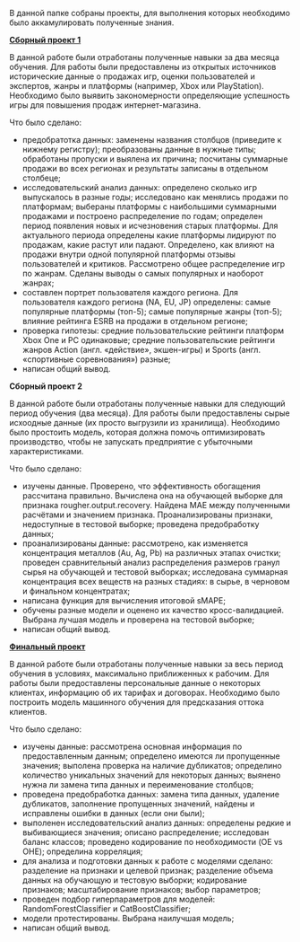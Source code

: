 В данной папке собраны проекты, для выполнения которых необходимо было аккамулировать полученные знания.

[**Сборный проект 1**](https://github.com/kostience77/Yandex.Practicum/blob/main/%D0%98%D1%82%D0%BE%D0%B3%D0%BE%D0%B2%D1%8B%D0%B5%20%D0%BF%D1%80%D0%BE%D0%B5%D0%BA%D1%82%D1%8B/%D0%A1%D0%B1%D0%BE%D1%80%D0%BD%D1%8B%D0%B9%20%D0%BF%D1%80%D0%BE%D0%B5%D0%BA%D1%82%201.ipynb) 
  
В данной работе были отработаны полученные навыки за два месяца обучения. Для работы были предоставлены из открытых источников исторические данные о продажах игр, оценки пользователей и экспертов, жанры и платформы (например, Xbox или PlayStation). Необходимо было выявить закономерности определяющие успешность игры для повышения продаж интернет-магазина.

Что было сделано:
 - предобратотка данных: заменены названия столбцов (приведите к нижнему регистру); преобразованы данные в нужные типы; обработаны пропуски и выялена их причина; посчитаны суммарные продажи во всех регионах и результаты записаны в отдельном столбеце;
 - исследовательский анализ данных: определено сколько игр выпускалось в разные годы; исследовано как менялись продажи по платформам; выбераны платформы с наибольшими суммарными продажами и построено распределение по годам; определен период появления новых и исчезновения старых платформы. Для актуального периода определены какие платформы лидируют по продажам, какие растут или падают. Определено, как влияют на продажи внутри одной популярной платформы отзывы пользователей и критиков. Рассмотрено общее распределение игр по жанрам. Сделаны выводы о самых популярных и наоборот жанрах;
 - составлен портрет пользователя каждого региона. Для пользователя каждого региона (NA, EU, JP) определены: самые популярные платформы (топ-5); самые популярные жанры (топ-5); влияние рейтинга ESRB на продажи в отдельном регионе;
 - проверка гипотезы: средние пользовательские рейтинги платформ Xbox One и PC одинаковые; средние пользовательские рейтинги жанров Action (англ. «действие», экшен-игры) и Sports (англ. «спортивные соревнования») разные;
 - написан общий вывод.


**Сборный проект 2**

В данной работе были отработаны полученные навыки для следующий период обучения (два месяца). Для работы были предоставлены сырые исхоодные данные (их просто выгрузили из хранилища). Необходимо было простоить модель, которая должна помочь оптимизировать производство, чтобы не запускать предприятие с убыточными характеристиками.

Что было сделано:
 - изучены данные. Проверено, что эффективность обогащения рассчитана правильно. Вычислена она на обучающей выборке для признака rougher.output.recovery. Найдена MAE между полученными расчётами и значением признака. Проанализированы признаки, недоступные в тестовой выборке; проведена предобработку данных;
 - проанализированы данные: рассмотрено, как изменяется концентрация металлов (Au, Ag, Pb) на различных этапах очистки; проведен сравнительный анализ распределения размеров гранул сырья на обучающей и тестовой выборках; исследована суммарная концентрация всех веществ на разных стадиях: в сырье, в черновом и финальном концентратах;
- написана функция для вычисления итоговой sMAPE;
- обучены разные модели и оценено их качество кросс-валидацией. Выбрана лучшая модель и проверена на тестовой выборке;
- написан общий вывод.

[**Финальный проект** ](https://github.com/kostience77/Yandex.Practicum/blob/main/%D0%98%D1%82%D0%BE%D0%B3%D0%BE%D0%B2%D1%8B%D0%B5%20%D0%BF%D1%80%D0%BE%D0%B5%D0%BA%D1%82%D1%8B/%D0%9E%D1%82%D1%82%D0%BE%D0%BA%20%D0%BA%D0%BB%D0%B8%D0%B5%D0%BD%D1%82%D0%BE%D0%B2%20%D0%BE%D0%BF%D0%B5%D1%80%D0%B0%D1%82%D0%BE%D1%80%D0%B0%20%D1%81%D0%B2%D1%8F%D0%B7%D0%B8%20(%D0%B8%D1%82%D0%BE%D0%B3%D0%BE%D0%B2%D1%8B%D0%B9%20%D0%BF%D1%80%D0%BE%D0%B5%D0%BA%D1%82).ipynb)
 
В данной работе были отработаны полученные навыки за весь период обучения в условиях, максимально приближенных к рабочим. Для работы были предоставлены персональные данные о некоторых клиентах, информацию об их тарифах и договорах. Необходимо было построить модель машинного обучения для предсказания оттока клиентов.

Что было сделано:
- изучены данные: рассмотрена основная информация по предоставленным данным; определено имеются ли пропущенные значения; выполена проверка на наличие дубликатов; определино количество уникальных значений для некоторых данных; выянено нужна ли замена типа данных и переименование столбцов;
- проведена предобработка данных: замена типа данных, удаление дубликатов, заполнение пропущенных значений, найдены и исправлены ошибки в данных (если они были);
- выполенен исследовательский анализ данных: определены редкие и выбивающиеся значения; описано распределение; исследован баланс классов; проведено кодирование по необходимости (OE vs OHE); определина корреляция;
- для анализа и подготовки данных к работе с моделями сделано: разделение на признаки и целевой признак; разделение объема данных на обучающую и тестовую выборки; кодирование признаков; масштабирование признаков; выбор параметров;
- проведен подбор гиперпараметров для моделей: RandomForestClassifier и CatBoostClassifier;
- модели протестированы. Выбрана наилучшая модель;
- написан общий вывод.

